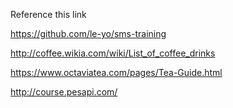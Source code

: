 Reference this link

https://github.com/le-yo/sms-training

http://coffee.wikia.com/wiki/List_of_coffee_drinks

https://www.octaviatea.com/pages/Tea-Guide.html

http://course.pesapi.com/

